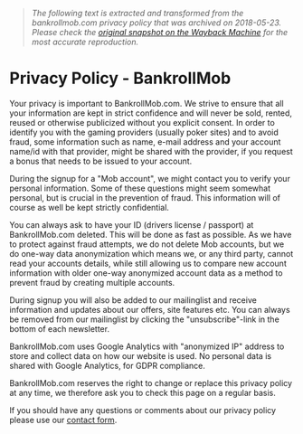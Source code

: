 > *The following text is extracted and transformed from the bankrollmob.com privacy policy that was archived on 2018-05-23. Please check the [original snapshot on the Wayback Machine](https://web.archive.org/web/20180523165423id_/http%3A//www.bankrollmob.com/privacy-policy.asp) for the most accurate reproduction.*

# Privacy Policy - BankrollMob

Your privacy is important to BankrollMob.com. We strive to ensure that all your information are kept in strict confidence and will never be sold, rented, reused or otherwise publicized without you explicit consent. In order to identify you with the gaming providers (usually poker sites) and to avoid fraud, some information such as name, e-mail address and your account name/id with that provider, might be shared with the provider, if you request a bonus that needs to be issued to your account. 

During the signup for a "Mob account", we might contact you to verify your personal information. Some of these questions might seem somewhat personal, but is crucial in the prevention of fraud. This information will of course as well be kept strictly confidential. 

You can always ask to have your ID (drivers license / passport) at BankrollMob.com deleted. This will be done as fast as possible. As we have to protect against fraud attempts, we do not delete Mob accounts, but we do one-way data anonymization which means we, or any third party, cannot read your accounts details, while still allowing us to compare new account information with older one-way anonymized account data as a method to prevent fraud by creating multiple accounts. 

During signup you will also be added to our mailinglist and receive information and updates about our offers, site features etc. You can always be removed from our mailinglist by clicking the "unsubscribe"-link in the bottom of each newsletter. 

BankrollMob.com uses Google Analytics with "anonymized IP" address to store and collect data on how our website is used. No personal data is shared with Google Analytics, for GDPR compliance. 

BankrollMob.com reserves the right to change or replace this privacy policy at any time, we therefore ask you to check this page on a regular basis. 

If you should have any questions or comments about our privacy policy please use our [contact form](https://web.archive.org/web/20180523165423id_/http%3A//www.bankrollmob.com/support.asp). 
